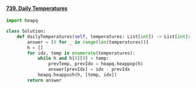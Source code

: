 #### [739. Daily Temperatures](https://leetcode.com/problems/daily-temperatures/description/)

```python
import heapq

class Solution:
    def dailyTemperatures(self, temperatures: List[int]) -> List[int]:
        answer = [0 for _ in range(len(temperatures))]
        h = []
        for idx, temp in enumerate(temperatures):
            while h and h[0][0] < temp:
                prevTemp, prevIdx = heapq.heappop(h)
                answer[prevIdx] = idx - prevIdx
            heapq.heappush(h, [temp, idx])
        return answer
```